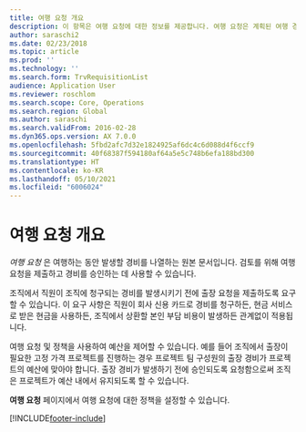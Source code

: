```yaml
---
title: 여행 요청 개요
description: 이 항목은 여행 요청에 대한 정보를 제공합니다. 여행 요청은 계획된 여행 경비를 문서화합니다.
author: saraschi2
ms.date: 02/23/2018
ms.topic: article
ms.prod: ''
ms.technology: ''
ms.search.form: TrvRequisitionList
audience: Application User
ms.reviewer: roschlom
ms.search.scope: Core, Operations
ms.search.region: Global
ms.author: saraschi
ms.search.validFrom: 2016-02-28
ms.dyn365.ops.version: AX 7.0.0
ms.openlocfilehash: 5fbd2afc7d32e1824925af6dc4c6d088d4f6ccf9
ms.sourcegitcommit: 40f68387f594180af64a5e5c748b6efa188bd300
ms.translationtype: HT
ms.contentlocale: ko-KR
ms.lasthandoff: 05/10/2021
ms.locfileid: "6006024"
---
```

# <a name="travel-requisitions-overview"></a>여행 요청 개요

*여행 요청* 은 여행하는 동안 발생할 경비를 나열하는 원본 문서입니다. 검토를 위해 여행 요청을 제출하고 경비를 승인하는 데 사용할 수 있습니다.

조직에서 직원이 조직에 청구되는 경비를 발생시키기 전에 출장 요청을 제출하도록 요구할 수 있습니다. 이 요구 사항은 직원이 회사 신용 카드로 경비를 청구하든, 현금 서비스로 받은 현금을 사용하든, 조직에서 상환할 본인 부담 비용이 발생하든 관계없이 적용됩니다.

여행 요청 및 정책을 사용하여 예산을 제어할 수 있습니다. 예를 들어 조직에서 출장이 필요한 고정 가격 프로젝트를 진행하는 경우 프로젝트 팀 구성원의 출장 경비가 프로젝트의 예산에 맞아야 합니다. 출장 경비가 발생하기 전에 승인되도록 요청함으로써 조직은 프로젝트가 예산 내에서 유지되도록 할 수 있습니다.

**여행 요청** 페이지에서 여행 요청에 대한 정책을 설정할 수 있습니다.


[!INCLUDE[footer-include](../includes/footer-banner.md)]